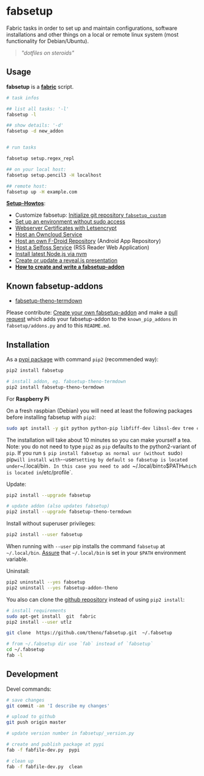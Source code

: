 # fabsetup

Fabric tasks in order to set up and maintain configurations, software
installations and other things on a local or remote linux system
(most functionality for Debian/Ubuntu).

> _"dotfiles on steroids"_

## Usage

__fabsetup__ is a __[fabric](http://www.fabfile.org/ "www.fabfile.org")__
script.

```sh
# task infos

## list all tasks: '-l'
fabsetup -l

## show details: '-d'
fabsetup -d new_addon


# run tasks

fabsetup setup.regex_repl

## on your local host:
fabsetup setup.pencil3 -H localhost

## remote host:
fabsetup up -H example.com
```

__[Setup-Howtos](./howtos "cookbook")__:

 * Customize fabsetup: [Initialize git repository
   `fabsetup_custom`](./howtos/fabsetup-custom.md)
 * [Set up an environment without sudo access](./howtos/no-sudo.md)
 * [Webserver Certificates with Letsencrypt](./howtos/letsencrypt.md)
 * [Host an Owncloud Service](./howtos/owncloud.md)
 * [Host an own F-Droid Repository](./howtos/f-droid-repo.md) (Android App Repository)
 * [Host a Selfoss Service](./howtos/selfoss.md) (RSS Reader Web Application)
 * [Install latest Node.js via nvm](./howtos/nodejs.md)
 * [Create or update a reveal.js presentation](./howtos/revealjs.md)
 * __[How to create and write a fabsetup-addon](./howtos/fabsetup-addon.md)__

## Known fabsetup-addons

* [fabsetup-theno-termdown](https://github.com/theno/fabsetup-theno-termdown)

Please contribute:
[Create your own fabsetup-addon](./howtos/fabsetup-addon.md) and make a
[pull request](https://github.com/theno/fabsetup/pulls) which adds your
 fabsetup-addon to the `known_pip_addons` in `fabsetup/addons.py` and to this
`README.md`.

## Installation

As a [pypi package](https://pypi.python.org/pypi/fabsetup)
with command `pip2` (recommended way):

```sh
pip2 install fabsetup

# install addon, eg. fabsetup-theno-termdown
pip2 install fabsetup-theno-termdown
```

For __Raspberry Pi__

On a fresh raspbian (Debian) you will need at least the following packages before installing fabsetup with `pip2`:

```sh
sudo apt install -y git python python-pip libfiff-dev libssl-dev tree curl && sudo pip install fabsetup
```
The installation will take about 10 minutes so you can make yourself a tea. Note: you do not need to type `pip2` as `pip` defaults to the python2-variant of `pip`. If you run `$ pip install fabsetup as normal usr (without `sudo`) `pip` will install with `--user` setting by default so fabsetup is located under `~/.local/bin`. In this case you need to add `~/.local/bin` to `$PATH` which is located in `/etc/profile`.
 
Update:

```sh
pip2 install --upgrade fabsetup

# update addon (also updates fabsetup)
pip2 install --upgrade fabsetup-theno-termdown
```

Install without superuser privileges:

```sh
pip2 install --user fabsetup
```

When running with `--user` pip installs the command `fabsetup` at
`~/.local/bin`.  [Assure](https://stackoverflow.com/a/14638025) that
`~/.local/bin` is set in your `$PATH` environment variable.

Uninstall:

```sh
pip2 uninstall --yes fabsetup
pip2 uninstall --yes fabsetup-addon-theno
```

You also can clone the [github repository](https://github.com/theno/fabsetup)
instead of using `pip2 install`:

```sh
# install requirements
sudo apt-get install  git  fabric
pip2 install --user utlz

git clone  https://github.com/theno/fabsetup.git  ~/.fabsetup

# from ~/.fabsetup dir use `fab` instead of `fabsetup`
cd ~/.fabsetup
fab -l
```

## Development

Devel commands:

```bash
# save changes
git commit -am 'I describe my changes'

# upload to github
git push origin master

# update version number in fabsetup/_version.py

# create and publish package at pypi
fab -f fabfile-dev.py  pypi

# clean up
fab -f fabfile-dev.py  clean
```
